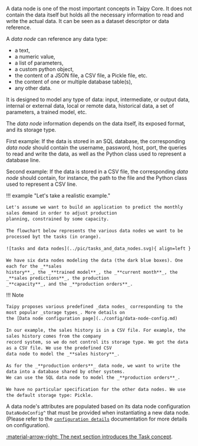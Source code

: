 A data node is one of the most important concepts in Taipy Core. It does not contain the data itself but holds all
the necessary information to read and write the actual data. It can be seen as a dataset descriptor or data reference.

A _data node_ can reference any data type:

- a text,
- a numeric value,
- a list of parameters,
- a custom python object,
- the content of a JSON file, a CSV file, a Pickle file, etc.
- the content of one or multiple database table(s),
- any other data.

It is designed to model any type of data: input, intermediate, or output data, internal or external data, local or
remote data, historical data, a set of parameters, a trained model, etc.

The _data node_ information depends on the data itself, its exposed format, and its storage type.

First example: If the data is stored in an SQL database, the corresponding _data node_ should contain the username,
password, host, port, the queries to read and write the data, as well as the Python class used to represent a
database line.

Second example: If the data is stored in a CSV file, the corresponding _data node_ should contain, for instance, the
path to the file and the Python class used to represent a CSV line.

!!! example "Let's take a realistic example."

    Let's assume we want to build an application to predict the monthly sales demand in order to adjust production
    planning, constrained by some capacity.

    The flowchart below represents the various data nodes we want to be processed byt the tasks (in orange).

    ![tasks and data nodes](../pic/tasks_and_data_nodes.svg){ align=left }

    We have six data nodes modeling the data (the dark blue boxes). One each for the _**sales
    history**_, the _**trained model**_, the _**current month**_, the _**sales predictions**_, the production
    _**capacity**_, and the _**production orders**_.

!!! Note

    Taipy proposes various predefined _data nodes_ corresponding to the most popular _storage types_. More details on
    the [Data node configuration page](../config/data-node-config.md)

    In our example, the sales history is in a CSV file. For example, the sales history comes from the company
    record system, so we do not control its storage type. We got the data as a CSV file. We use the predefined CSV
    data node to model the _**sales history**_.

    As for the _**production orders**_ data node, we want to write the data into a database shared by other systems.
    We can use the SQL data node to model the _**production orders**_.

    We have no particular specification for the other data nodes. We use the default storage type: Pickle.

A data node's attributes are populated based on its data node configuration `DataNodeConfig^` that must be
provided when instantiating a new data node. (Please refer to the
[`configuration details`](../config/data-node-config.md) documentation for more
details on configuration).

[:material-arrow-right: The next section introduces the Task concept](task.md).
